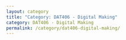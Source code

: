 ```yaml
---
layout: category
title: "Category: DAT406 - Digital Making"
category: DAT406 - Digital Making
permalink: /category/dat406-digital-making/
---
```

